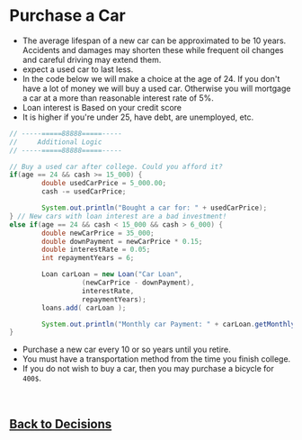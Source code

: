 # Purchase a Car
* The average lifespan of a new car can be approximated to be 10 years. Accidents and damages may shorten these while frequent oil changes and careful driving may extend them.
* expect a used car to last less.
* In the code below we will make a choice at the age of 24. If you don't have a lot of money we will buy a used car. Otherwise you will mortgage a car at a more than reasonable interest rate of 5%.
* Loan interest is Based on your credit score
* It is higher if you're under 25, have debt, are unemployed, etc.

```java
// -----=====88888=====-----
//     Additional Logic
// -----=====88888=====-----

// Buy a used car after college. Could you afford it? 
if(age == 24 && cash >= 15_000) {
        double usedCarPrice = 5_000.00;
        cash -= usedCarPrice;

        System.out.println("Bought a car for: " + usedCarPrice);
} // New cars with loan interest are a bad investment! 
else if(age == 24 && cash < 15_000 && cash > 6_000) {
        double newCarPrice = 35_000;
        double downPayment = newCarPrice * 0.15;
        double interestRate = 0.05;
        int repaymentYears = 6;

        Loan carLoan = new Loan("Car Loan", 
                  (newCarPrice - downPayment),
                  interestRate, 
                  repaymentYears);
        loans.add( carLoan );

        System.out.println("Monthly car Payment: " + carLoan.getMonthlyPayment() + " For a total of " + carLoan.getTotalPayment() );
}
```

* Purchase a new car every 10 or so years until you retire.
* You must have a transportation method from the time you finish college. 
* If you do not wish to buy a car, then you may purchase a bicycle for `400$`. 

<br>

## [Back to Decisions](/../../tree/main/Projects/Program-Your-Life/Decision-Forest.md)